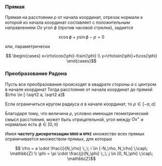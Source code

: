 ### Прямая
Прямая на расстоянии $\rho$ от начала координат, отрезок нормали к которой из начала координат составляет с положительным направлением $Ox$ угол $\phi$ (против часовой стрелки), задается

```math
  x \cos{\phi} + y \sin{\phi} - \rho = 0
```
или, параметрически
```math
  \begin{cases}
    x=\rho\cos{\phi}-t\sin{\phi} \\
    y=\rho\sin{\phi}+t\cos{\phi}
  \end{cases}
```

### Преобразование Радона

Пусть все преобразования происходят в квадрате стороны $a$ с центром в начале координат
Тогда расстояние от начала координат до прямой $\rho \in [-\sqrt2 a, \sqrt2 a]$

Если ограничиться кругом радиуса $a$ в начале координат, то $\rho \in [-a, a]$

Благодаря тому, что величина $\rho$, условно имеющая геометрический смысл расстояния, может быть отрицательной, угол между $Ox^+$ и нормалью есть $\phi \in [0, \pi)$ 

Имея **частоту дискретизации ```NRHO``` и ```NPHI```** множество всех прямых ограничивается множеством прямых, для которых
```math
  \rho = a \cdot \frac{i}{N_\rho} \;,\; 
  i \in [-N_\rho, N_\rho] \;\cap\; \mathbb{Z} \\
  \phi = \pi \cdot \frac{j}{N_\phi} \;,\;
  j \in [0, N_\phi) \;\cap\; \mathbb{Z}
```
